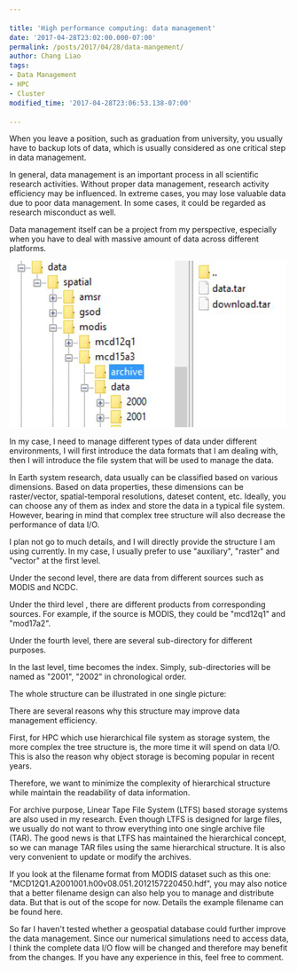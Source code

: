 ```yaml
---
 
title: 'High performance computing: data management'
date: '2017-04-28T23:02:00.000-07:00'
permalink: /posts/2017/04/28/data-mangement/
author: Chang Liao
tags:
- Data Management
- HPC
- Cluster
modified_time: '2017-04-28T23:06:53.138-07:00'

---
```


When you leave a position, such as graduation from university, you usually have to backup lots of data, which is usually considered as one critical step in data management.

In general, data management is an important process in all scientific research activities. Without proper data management, research activity efficiency may be influenced. In extreme cases, you may lose valuable data due to poor data management. In some cases, it could be regarded as research misconduct as well.

Data management itself can be a project from my perspective, especially when you have to deal with massive amount of data across different platforms.

![Figure 1](https://github.com/changliao/science/blob/main/_figure/hpc/file_tree.png?raw=true)

In my case, I need to manage different types of data under different environments, I will first introduce the data formats that I am dealing with, then I will introduce the file system that will be used to manage the data.

In Earth system research, data usually can be classified based on various dimensions.
Based on data properties, these dimensions can be raster/vector, spatial-temporal resolutions, dateset content, etc. Ideally, you can choose any of them as index and store the data in a typical file system.
However, bearing in mind that complex tree structure will also decrease the performance of data I/O.

I plan not go to much details, and I will directly provide the structure I am using currently.
In my case, I usually prefer to use "auxiliary", "raster" and "vector" at the first level.

Under the second level, there are data from different sources such as MODIS and NCDC.

Under the third level , there are different products from corresponding sources. For example, if the source is MODIS, they could be "mcd12q1" and "mod17a2".

Under the fourth level, there are several sub-directory for different purposes.

In the last level, time becomes the index. Simply, sub-directories will be named as "2001", "2002" in chronological order.

The whole structure can be illustrated in one single picture:



There are several reasons why this structure may improve data management efficiency.

First,  for HPC which use hierarchical file system as storage system, the more complex the tree structure is, the more time it will spend on data I/O. This is also the reason why object storage is becoming popular in recent years. 

Therefore, we want to minimize the complexity of hierarchical structure while maintain the readability of data information.

For archive purpose, Linear Tape File System (LTFS) based storage systems are also used in my research. Even though LTFS is designed for large files, we usually do not want to throw everything into one single archive file (TAR). The good news is that LTFS has maintained the hierarchical concept, so we can manage TAR files using the same hierarchical structure. It is also very convenient to update or modify the archives.

If you look at the filename format from MODIS dataset such as this one:
"MCD12Q1.A2001001.h00v08.051.2012157220450.hdf", you may also notice that a better filename design can also help you to manage and distribute data. But that is out of the scope for now. Details the example filename can be found here.

So far I haven't tested whether a geospatial database could further improve the data management. Since our numerical simulations need to access data, I think the complete data I/O flow will be changed and therefore may benefit from the changes. If you have any experience in this, feel free to comment.